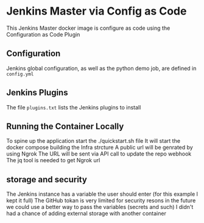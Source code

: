 # Jenkins Master via Config as Code

This Jenkins Master docker image is configure as code using the Configuration as Code Plugin
## Configuration

Jenkins global configuration, as well as the python demo job, are defined in `config.yml`

## Jenkins Plugins

The file `plugins.txt` lists the Jenkins plugins to install

## Running the Container Locally

To spine up the application start the ./quickstart.sh file 
It will start the docker compose building the Infra strcture
A public url will be genrated by using Ngrok 
The URL will be sent via API call to update the repo webhook 
The jq tool is needed to get Ngrok url

## storage and security

The Jenkins instance has a variable the user should enter (for this example I kept it full)
The GitHub tokan is very limited for security resons 
in the future we could use a better way to pass the variables (secrets and such)
I didn't had a chance of adding external storage with another container 

